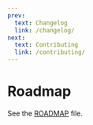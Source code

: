 ```yaml
---
prev:
  text: Changelog
  link: /changelog/
next:
  text: Contributing
  link: /contributing/
---
```


# Roadmap

See the [ROADMAP](ROADMAP.md) file.
